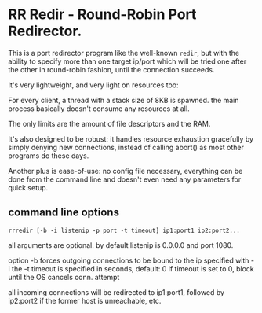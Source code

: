 RR Redir - Round-Robin Port Redirector.
=======================================

This is a port redirector program like the well-known `redir`, but with the
ability to specify more than one target ip/port which will be tried one after
the other in round-robin fashion, until the connection succeeds.

It's very lightweight, and very light on resources too:

For every client, a thread with a stack size of 8KB is spawned.
the main process basically doesn't consume any resources at all.

The only limits are the amount of file descriptors and the RAM.

It's also designed to be robust: it handles resource exhaustion
gracefully by simply denying new connections, instead of calling abort()
as most other programs do these days.

Another plus is ease-of-use: no config file necessary, everything can be
done from the command line and doesn't even need any parameters for quick
setup.

command line options
------------------------

    rrredir [-b -i listenip -p port -t timeout] ip1:port1 ip2:port2...

all arguments are optional.
by default listenip is 0.0.0.0 and port 1080.

option -b forces outgoing connections to be bound to the ip specified with -i
the -t timeout is specified in seconds, default: 0
if timeout is set to 0, block until the OS cancels conn. attempt

all incoming connections will be redirected to ip1:port1, followed
by ip2:port2 if the former host is unreachable, etc.

